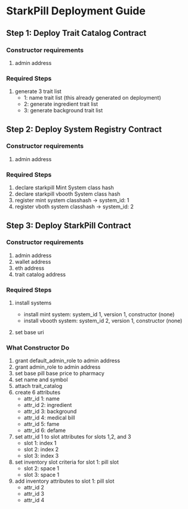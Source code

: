 # StarkPill Deployment Guide

## Step 1: Deploy Trait Catalog Contract

### Constructor requirements

1. admin address

### Required Steps

1. generate 3 trait list
    - 1: name trait list (this already generated on deployment)
    - 2: generate ingredient trait list
    - 3: generate background trait list

## Step 2: Deploy System Registry Contract

### Constructor requirements

1. admin address

### Required Steps

1. declare starkpill Mint System class hash
2. declare starkpill vbooth System class hash
3. register mint system classhash -> system_id: 1
4. register vboth system classhash -> system_id: 2

## Step 3: Deploy StarkPill Contract

### Constructor requirements

1. admin address
2. wallet address
3. eth address
4. trait catalog address

### Required Steps

1. install systems

    - install mint system: system_id 1, version 1, constructor (none)
    - install vbooth system: system_id 2, version 1, constructor (none)

2. set base uri

### What Constructor Do

1. grant default_admin_role to admin address
2. grant admin_role to admin address
3. set base pill base price to pharmacy
4. set name and symbol
5. attach trait_catalog
6. create 6 attributes
    - attr_id 1: name
    - attr_id 2: ingredient
    - attr_id 3: background
    - attr_id 4: medical bill
    - attr_id 5: fame
    - attr_id 6: defame
7. set attr_id 1 to slot attributes for slots 1,2, and 3
    - slot 1: index 1
    - slot 2: index 2
    - slot 3: index 3
8. set inventory slot criteria for slot 1: pill slot
    - slot 2: space 1
    - slot 3: space 1
9. add inventory attributes to slot 1: pill slot
    - attr_id 2
    - attr_id 3
    - attr_id 4
